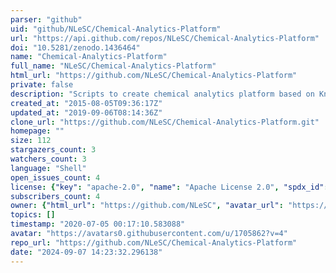 ```yaml
---
parser: "github"
uid: "github/NLeSC/Chemical-Analytics-Platform"
url: "https://api.github.com/repos/NLeSC/Chemical-Analytics-Platform"
doi: "10.5281/zenodo.1436464"
name: "Chemical-Analytics-Platform"
full_name: "NLeSC/Chemical-Analytics-Platform"
html_url: "https://github.com/NLeSC/Chemical-Analytics-Platform"
private: false
description: "Scripts to create chemical analytics platform based on Knime"
created_at: "2015-08-05T09:36:17Z"
updated_at: "2019-09-06T08:14:36Z"
clone_url: "https://github.com/NLeSC/Chemical-Analytics-Platform.git"
homepage: ""
size: 112
stargazers_count: 3
watchers_count: 3
language: "Shell"
open_issues_count: 4
license: {"key": "apache-2.0", "name": "Apache License 2.0", "spdx_id": "Apache-2.0", "url": "https://api.github.com/licenses/apache-2.0", "node_id": "MDc6TGljZW5zZTI="}
subscribers_count: 4
owner: {"html_url": "https://github.com/NLeSC", "avatar_url": "https://avatars0.githubusercontent.com/u/1705862?v=4", "login": "NLeSC", "type": "Organization"}
topics: []
timestamp: "2020-07-05 00:17:10.583088"
avatar: "https://avatars0.githubusercontent.com/u/1705862?v=4"
repo_url: "https://github.com/NLeSC/Chemical-Analytics-Platform"
date: "2024-09-07 14:23:32.296138"
---
```

